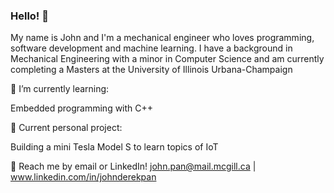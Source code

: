 ### Hello! 👋

My name is John and I'm a mechanical engineer who loves programming, software development and machine learning. I have a background in Mechanical Engineering with a minor in Computer Science and am currently completing a Masters at the University of Illinois Urbana-Champaign

🌱 I’m currently learning:

Embedded programming with C++

🔭 Current personal project:

Building a mini Tesla Model S to learn topics of IoT

💬 Reach me by email or LinkedIn! john.pan@mail.mcgill.ca | www.linkedin.com/in/johnderekpan
